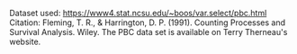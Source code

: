 Dataset used: https://www4.stat.ncsu.edu/~boos/var.select/pbc.html
Citation: Fleming, T. R., & Harrington, D. P. (1991). Counting Processes and Survival Analysis. Wiley. The PBC data set is available on Terry Therneau's website.
